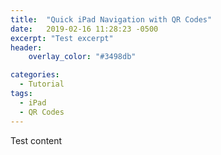 ```yaml
---
title:  "Quick iPad Navigation with QR Codes"
date:   2019-02-16 11:28:23 -0500
excerpt: "Test excerpt"
header:
    overlay_color: "#3498db"

categories:
  - Tutorial
tags:
  - iPad
  - QR Codes
---
```


Test content